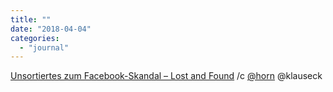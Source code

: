 ```yaml
---
title: ""
date: "2018-04-04"
categories: 
  - "journal"
---
```


[Unsortiertes zum Facebook-Skandal – Lost and Found](https://wittenbrink.net/lostandfound/unsortiertes-zum-facebook-skandal/) /c [@horn](https://micro.blog/horn) @klauseck
